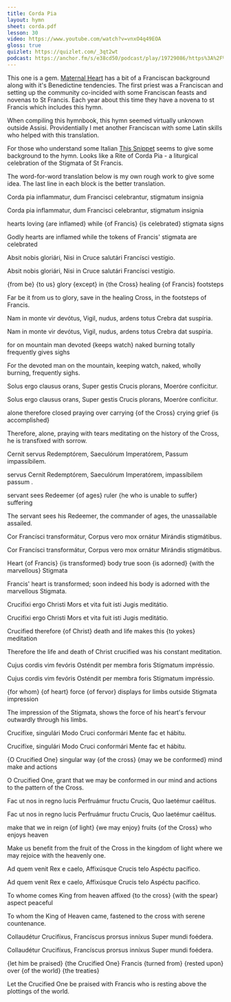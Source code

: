 ```yaml
---
title: Corda Pia
layout: hymn
sheet: corda.pdf
lesson: 30
video: https://www.youtube.com/watch?v=vnxO4q49EOA
gloss: true
quizlet: https://quizlet.com/_3qt2wt
podcast: https://anchor.fm/s/e38cd50/podcast/play/19729086/https%3A%2F%2Fd3ctxlq1ktw2nl.cloudfront.net%2Fstaging%2F2020-8-17%2Fabfb0b95-b446-e6ef-fdd6-8e597ced35d0.mp3
---
```


This one is a gem. [Maternal Heart](http://maternalheart.org) has a bit of a Franciscan background along with it's Benedictine tendencies. The first priest was a Franciscan and setting up the community co-incided with some Franciscan feasts and novenas to St Francis. Each year about this time they have a novena to st Francis which includes this hymn.

When compiling this hymnbook, this hymn seemed virtually unknown outside Assisi. Providentially I met another Franciscan with some Latin skills who helped with this translation.

For those who understand some Italian [This Snippet](https://www.youtube.com/watch?v=DAMCPfv1OME) seems to give some background to the hymn. Looks like a Rite of Corda Pia - a liturgical celebration of the Stigmata of St Francis.

The word-for-word translation below is my own rough work to give some idea. The last line in each block is the better translation.

<div data-gloss>
<p>Corda pia inflammatur, dum Francisci celebrantur, stigmatum insignia</p>
<p>Corda pia inflammatur, dum Francisci celebrantur, stigmatum insignia</p>
<p>hearts loving {are inflamed} while {of Francis} {is celebrated} stigmata signs</p>
<p>Godly hearts are inflamed while the tokens of Francis' stigmata are celebrated</p>
</div>

<div data-gloss>
<p>Absit nobis gloriári, Nisi in Cruce salutári Francísci vestígio.</p>
<p>Absit nobis gloriári, Nisi in Cruce salutári Francísci vestígio.</p>
<p>{from be} {to us} glory {except} in {the Cross} healing {of Francis} footsteps</p>
<p>Far be it from us to glory, save in the healing Cross, in the footsteps of Francis.</p>
</div>

<div data-gloss>
<p>Nam in monte vir devótus, Vigil, nudus, ardens totus Crebra dat suspíria.</p>
<p>Nam in monte vir devótus, Vigil, nudus, ardens totus Crebra dat suspíria.</p>
<p>for on mountain man devoted {keeps watch} naked burning totally frequently gives sighs</p>
<p>For the devoted man on the mountain, keeping watch, naked, wholly burning, frequently sighs.</p>
</div>

<div data-gloss>
<p>Solus ergo clausus orans, Super gestis Crucis plorans, Moeróre confícitur.</p>
<p>Solus ergo clausus orans, Super gestis Crucis plorans, Moeróre confícitur.</p>
<p>alone therefore closed praying over carrying {of the Cross} crying grief {is accomplished}</p>
<p>Therefore, alone, praying with tears meditating on the history of the Cross, he is transfixed with sorrow.</p>
</div>

<div data-gloss>
<p>Cernit servus Redemptórem, Saeculórum Imperatórem, Passum impassíbilem.</p>
<p>servus Cernit Redemptórem, Saeculórum Imperatórem, impassíbilem passum .</p>
<p>servant sees Redeemer {of ages} ruler {he who is unable to suffer} suffering</p>
<p>The servant sees his Redeemer, the commander of ages, the unassailable assailed.</p>
</div>

<div data-gloss>
<p>Cor Francísci transformátur, Corpus vero mox ornátur Mirándis stigmátibus.</p>
<p>Cor Francísci transformátur, Corpus vero mox ornátur Mirándis stigmátibus.</p>
<p>Heart {of Francis} {is transformed} body true soon {is adorned} {with the marvellous} Stigmata</p>
<p>Francis' heart is transformed; soon indeed his body is adorned with the marvellous Stigmata.</p>
</div>

<div data-gloss>
<p>Crucifíxi ergo Christi Mors et vita fuit isti Jugis meditátio.</p>
<p>Crucifíxi ergo Christi Mors et vita fuit isti Jugis meditátio.</p>
<p>Crucified therefore {of Christ} death and life makes this {to yokes} meditation</p>
<p>Therefore the life and death of Christ crucified was his constant meditation.</p>
</div>

<div data-gloss>
<p>Cujus cordis vim fevóris Osténdit per membra foris Stígmatum impréssio.</p>
<p>Cujus cordis vim fevóris Osténdit per membra foris Stígmatum impréssio.</p>
<p>{for whom} {of heart} force {of fervor} displays for limbs outside Stigmata impression</p>
<p>The impression of the Stigmata, shows the force of his heart's fervour outwardly through his limbs.</p>
</div>

<div data-gloss>
<p>Crucifíxe, singulári Modo Cruci conformári Mente fac et hábitu.</p>
<p>Crucifíxe, singulári Modo Cruci conformári Mente fac et hábitu.</p>
<p>{O Crucified One} singular way {of the cross} {may we be conformed} mind make and actions</p>
<p>O Crucified One, grant that we may be conformed in our mind and actions to the pattern of the Cross.</p>
</div>

<div data-gloss>
<p>Fac ut nos in regno lucis Perfruámur fructu Crucis, Quo laetémur caélitus.</p>
<p>Fac ut nos in regno lucis Perfruámur fructu Crucis, Quo laetémur caélitus.</p>
<p> make that we in reign {of light} {we may enjoy} fruits {of the Cross} who enjoys heaven</p>
<p>Make us benefit from the fruit of the Cross in the kingdom of light where we may rejoice with the heavenly one.</p>
</div>

<div data-gloss>
<p>Ad quem venit Rex e caelo, Affixúsque Crucis telo Aspéctu pacífico.</p>
<p>Ad quem venit Rex e caelo, Affixúsque Crucis telo Aspéctu pacífico.</p>
<p>To whome comes King from heaven affixed {to the cross} {with the spear} aspect peaceful</p>
<p>To whom the King of Heaven came, fastened to the cross with serene countenance.</p>
</div>

<div data-gloss>
<p>Collaudétur Crucifíxus, Francíscus prorsus inníxus Super mundi foédera.</p>
<p>Collaudétur Crucifíxus, Francíscus prorsus inníxus Super mundi foédera.</p>
<p>{let him be praised} {the Crucified One} Francis {turned from} {rested upon} over {of the world} {the treaties}</p>
<p>Let the Crucified One be praised with Francis who is resting above the plottings of the world.</p>
</div>



